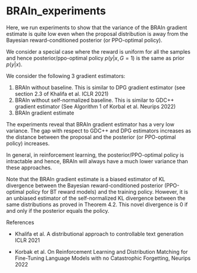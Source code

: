 # BRAIn_experiments
Here, we run experiments to show that the variance of the BRAIn gradient estimate is quite low even when the proposal distribution is away from the Bayesian reward-conditioned posterior (or PPO-optimal policy).

We consider a special case where the reward is uniform for all the samples and hence posterior/ppo-optimal policy $p(y|x, G=1)$ is the same as prior $p(y|x)$.

We consider the following 3 gradient estimators: 
1) BRAIn without baseline. This is similar to DPG gradient estimator (see section 2.3 of Khalifa et al. ICLR 2021)
2) BRAIn without self-normalized baseline. This is similar to GDC++ gradient estimator (See Algorithm 1 of Korbal et al. Neurips 2022)
3) BRAIn gradient estimate

The experiments reveal that BRAIn gradient estimator has a very low variance. The gap with respect to GDC++ and DPG estimators increases as the distance between the proposal and the posterior (or PPO-optimal policy) increases.

In general, in reinforcement learning, the posterior/PPO-optimal policy is intractable and hence, BRAIn will always have a much lower variance than these approaches.

Note that the BRAIn gradient estimate is a biased estimator of KL divergence between the Bayesian reward-conditioned posterior (PPO-optimal policy for BT reward models) and the training policy.
However, it is an unbiased estimator of the self-normalized KL divergence between the same distributions as proved in Theorem 4.2. This novel divergence is $0$ if and only if the posterior equals the policy.

References
 - Khalifa et al. A distributional approach to controllable text generation ICLR 2021

 - Korbak et al. On Reinforcement Learning and Distribution Matching for Fine-Tuning Language Models with no Catastrophic Forgetting, Neurips 2022
